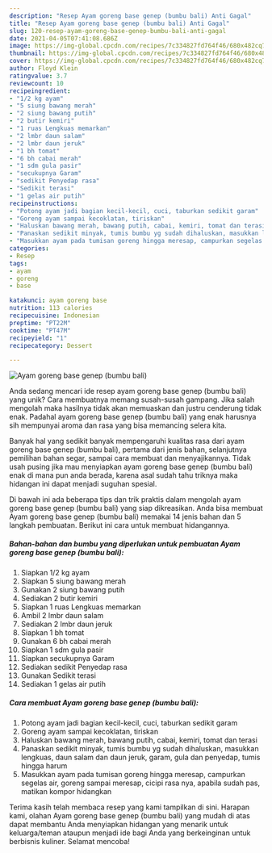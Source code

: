 ```yaml
---
description: "Resep Ayam goreng base genep (bumbu bali) Anti Gagal"
title: "Resep Ayam goreng base genep (bumbu bali) Anti Gagal"
slug: 120-resep-ayam-goreng-base-genep-bumbu-bali-anti-gagal
date: 2021-04-05T07:41:08.686Z
image: https://img-global.cpcdn.com/recipes/7c334827fd764f46/680x482cq70/ayam-goreng-base-genep-bumbu-bali-foto-resep-utama.jpg
thumbnail: https://img-global.cpcdn.com/recipes/7c334827fd764f46/680x482cq70/ayam-goreng-base-genep-bumbu-bali-foto-resep-utama.jpg
cover: https://img-global.cpcdn.com/recipes/7c334827fd764f46/680x482cq70/ayam-goreng-base-genep-bumbu-bali-foto-resep-utama.jpg
author: Floyd Klein
ratingvalue: 3.7
reviewcount: 10
recipeingredient:
- "1/2 kg ayam"
- "5 siung bawang merah"
- "2 siung bawang putih"
- "2 butir kemiri"
- "1 ruas Lengkuas memarkan"
- "2 lmbr daun salam"
- "2 lmbr daun jeruk"
- "1 bh tomat"
- "6 bh cabai merah"
- "1 sdm gula pasir"
- "secukupnya Garam"
- "sedikit Penyedap rasa"
- "Sedikit terasi"
- "1 gelas air putih"
recipeinstructions:
- "Potong ayam jadi bagian kecil-kecil, cuci, taburkan sedikit garam"
- "Goreng ayam sampai kecoklatan, tiriskan"
- "Haluskan bawang merah, bawang putih, cabai, kemiri, tomat dan terasi"
- "Panaskan sedikit minyak, tumis bumbu yg sudah dihaluskan, masukkan lengkuas, daun salam dan daun jeruk, garam, gula dan penyedap, tumis hingga harum"
- "Masukkan ayam pada tumisan goreng hingga meresap, campurkan segelas air, goreng sampai meresap, cicipi rasa nya, apabila sudah pas, matikan kompor hidangkan"
categories:
- Resep
tags:
- ayam
- goreng
- base

katakunci: ayam goreng base 
nutrition: 113 calories
recipecuisine: Indonesian
preptime: "PT22M"
cooktime: "PT47M"
recipeyield: "1"
recipecategory: Dessert

---
```



![Ayam goreng base genep (bumbu bali)](https://img-global.cpcdn.com/recipes/7c334827fd764f46/680x482cq70/ayam-goreng-base-genep-bumbu-bali-foto-resep-utama.jpg)

Anda sedang mencari ide resep ayam goreng base genep (bumbu bali) yang unik? Cara membuatnya memang susah-susah gampang. Jika salah mengolah maka hasilnya tidak akan memuaskan dan justru cenderung tidak enak. Padahal ayam goreng base genep (bumbu bali) yang enak harusnya sih mempunyai aroma dan rasa yang bisa memancing selera kita.

Banyak hal yang sedikit banyak mempengaruhi kualitas rasa dari ayam goreng base genep (bumbu bali), pertama dari jenis bahan, selanjutnya pemilihan bahan segar, sampai cara membuat dan menyajikannya. Tidak usah pusing jika mau menyiapkan ayam goreng base genep (bumbu bali) enak di mana pun anda berada, karena asal sudah tahu triknya maka hidangan ini dapat menjadi suguhan spesial.




Di bawah ini ada beberapa tips dan trik praktis dalam mengolah ayam goreng base genep (bumbu bali) yang siap dikreasikan. Anda bisa membuat Ayam goreng base genep (bumbu bali) memakai 14 jenis bahan dan 5 langkah pembuatan. Berikut ini cara untuk membuat hidangannya.

<!--inarticleads1-->

##### Bahan-bahan dan bumbu yang diperlukan untuk pembuatan Ayam goreng base genep (bumbu bali):

1. Siapkan 1/2 kg ayam
1. Siapkan 5 siung bawang merah
1. Gunakan 2 siung bawang putih
1. Sediakan 2 butir kemiri
1. Siapkan 1 ruas Lengkuas memarkan
1. Ambil 2 lmbr daun salam
1. Sediakan 2 lmbr daun jeruk
1. Siapkan 1 bh tomat
1. Gunakan 6 bh cabai merah
1. Siapkan 1 sdm gula pasir
1. Siapkan secukupnya Garam
1. Sediakan sedikit Penyedap rasa
1. Gunakan Sedikit terasi
1. Sediakan 1 gelas air putih




<!--inarticleads2-->

##### Cara membuat Ayam goreng base genep (bumbu bali):

1. Potong ayam jadi bagian kecil-kecil, cuci, taburkan sedikit garam
1. Goreng ayam sampai kecoklatan, tiriskan
1. Haluskan bawang merah, bawang putih, cabai, kemiri, tomat dan terasi
1. Panaskan sedikit minyak, tumis bumbu yg sudah dihaluskan, masukkan lengkuas, daun salam dan daun jeruk, garam, gula dan penyedap, tumis hingga harum
1. Masukkan ayam pada tumisan goreng hingga meresap, campurkan segelas air, goreng sampai meresap, cicipi rasa nya, apabila sudah pas, matikan kompor hidangkan




Terima kasih telah membaca resep yang kami tampilkan di sini. Harapan kami, olahan Ayam goreng base genep (bumbu bali) yang mudah di atas dapat membantu Anda menyiapkan hidangan yang menarik untuk keluarga/teman ataupun menjadi ide bagi Anda yang berkeinginan untuk berbisnis kuliner. Selamat mencoba!
